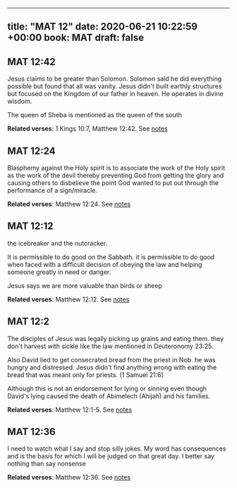 
---
title: "MAT 12"
date: 2020-06-21 10:22:59 +00:00
book: MAT
draft: false
---

## MAT 12:42

Jesus claims to be greater than Solomon. Solomon said he did everything possible but found that all was vanity. Jesus didn't built earthly structures but focused on the Kingdom of our father in heaven. He operates in divine wisdom. 

The queen of Sheba is mentioned as the queen of the south

**Related verses**: 1 Kings 10:7, Matthew 12:42. See [notes](https://my.bible.com/notes/3456769022673805534)


## MAT 12:24

Blasphemy against the Holy spirit is to associate the work of the Holy spirit as the work of the devil thereby preventing God from getting the glory and causing others to disbelieve the point God wanted to put out through the performance of a sign/miracle.

**Related verses**: Matthew 12:24. See [notes](https://my.bible.com/notes/3293685362211938455)


## MAT 12:12

the icebreaker and the nutcracker. 

It is permissible to do good on the Sabbath. it is permissible to do good when faced with a difficult decision of obeying the law and helping someone greatly in need or danger.

Jesus says we are more valuable than birds or sheep

**Related verses**: Matthew 12:12. See [notes](https://my.bible.com/notes/3293683708582420622)


## MAT 12:2

The disciples of Jesus was legally picking up grains and eating them. they don't harvest with sickle like the law mentioned in Deuteronomy 23:25.

Also David lied to get consecrated bread from the priest in Nob. he was hungry and distressed. Jesus didn't find anything wrong with eating the bread that was meant only for priests. (1 Samuel 21:6)

Although this is not an endorsement for lying or sinning even though David's lying caused the death of Abimelech (Ahijah) and his families.

**Related verses**: Matthew 12:1-5. See [notes](https://my.bible.com/notes/3293682325099634822)


## MAT 12:36

I need to watch what I say and stop silly jokes. My word has consequences and is the basis for which I will be judged on that great day. I better say nothing than say nonsense

**Related verses**: Matthew 12:36. See [notes](https://my.bible.com/notes/3202471215353291194)

